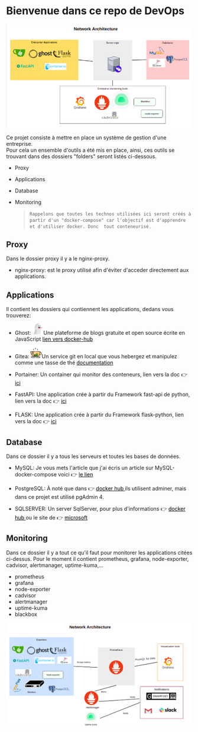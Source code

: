 # Bienvenue dans ce repo de DevOps

<!-- <img src="img/cloud-service.gif" alt="drawing" style="width:200px; height:200px"/> -->

<img src="img/diagram.png" alt="drawing" />

Ce projet consiste à mettre en place un système de gestion d'une entreprise.  
Pour cela un ensemble d'outils a été mis en place, ainsi, ces outils se trouvant dans des dossiers "folders" seront listés ci-dessous.

- Proxy
- Applications
- Database
- Monitoring

  > `Rappelons que toutes les technos utilisées ici seront créés à partir d'un "docker-compose" car l'objectif est d'apprendre et d'utiliser docker. Donc  tout conteneurisé.`

## Proxy

Dans le dossier proxy il y a le nginx-proxy.

- nginx-proxy: est le proxy utilisé afin d'éviter d'acceder directement aux applications.


## Applications

Il contient les dossiers qui contiennent les applications, dedans vous trouverez:

- Ghost: <img src="img/ghost.png" alt="drawing" style="width:30px; height:30px"/>Une plateforme de blogs gratuite et open source écrite en JavaScript <a style="text-decoration: underline; color:black"  href="https://hub.docker.com/_/ghost"> lien vers docker-hub</a>

- Gitea: <img src="img/tea.png" alt="drawing" style="width:30px; height:30px"/>Un service git en local que vous hebergez et manipulez comme une tasse de thé <a style="text-decoration: underline; color:black"  href="https://docs.gitea.io/en-us/install-with-docker/"> documentation</a>

- Portainer: Un container qui monitor des conteneurs, lien vers la doc 👉 <a style="text-decoration: underline; color:black" href="https://docs.portainer.io/v/ce-2.11/start/install/agent/docker/linux#deployment"> ici</a>

- FastAPI: Une application crée à partir du Framework fast-api de  python, lien vers la doc 👉 <a style="text-decoration: underline; color:black" href="https://medium.com/swlh/fastapi-microservice-patterns-application-monitoring-49fcb7341d9a"> ici</a>

- FLASK: Une application crée à partir du Framework flask-python, lien vers la doc 👉 <a style="text-decoration: underline; color:black" href="https://towardsdatascience.com/how-to-dockerize-an-existing-flask-application-115408463e1c"> ici</a>

## Database

Dans ce dossier il y a tous les serveurs et toutes les bases de données.

- MySQL: Je vous mets l'article que j'ai écris un article sur MySQL-docker-compose voici 👉 <a style="text-decoration: underline; color:black" href="https://soowcode.github.io/docker-mysql/"> le lien</a>
- PostgreSQL: À noté que dans 👉 <a style="text-decoration: underline; color:black" href="https://hub.docker.com/_/postgres"> docker hub </a> ils utilisent adminer, mais dans ce projet est utilisé pgAdmin 4.

- SQLSERVER: Un server SqlServer, pour plus d'informations 👉 <a style="text-decoration: underline; color:black" href="https://hub.docker.com/_/microsoft-mssql-server"> docker hub </a> ou le site de 👉 <a style="text-decoration: underline; color:black" href="https://docs.microsoft.com/en-us/sql/linux/quickstart-install-connect-docker?view=sql-server-ver15&pivots=cs1-bash"> microsoft</a>

## Monitoring

Dans ce dossier il y a  tout ce qu'il  faut pour monitorer les applications citées ci-dessus.
Pour le moment il contient prometheus, grafana, node-exporter, cadvisor, alertmanager, uptime-kuma,...

- prometheus
- grafana
- node-exporter
- cadvisor
- alertmanager
- uptime-kuma
- blackbox



<img src="img/alerting.png" alt="drawing" />
